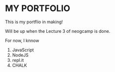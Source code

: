 # MY PORTFOLIO
This is my portflio in making!

Will be up when the Lecture 3 of neogcamp is done.

For now, I knnow

1. JavaScript
1. NodeJS
1. repl.it
1. CHALK
